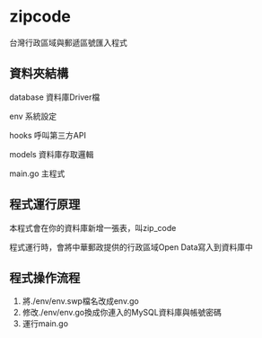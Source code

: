 # zipcode
台灣行政區域與郵遞區號匯入程式

## 資料夾結構
database 資料庫Driver檔

env 系統設定

hooks 呼叫第三方API

models 資料庫存取邏輯

main.go 主程式

## 程式運行原理
本程式會在你的資料庫新增一張表，叫zip_code

程式運行時，會將中華郵政提供的行政區域Open Data寫入到資料庫中

## 程式操作流程
1. 將./env/env.swp檔名改成env.go
2. 修改./env/env.go換成你連入的MySQL資料庫與帳號密碼
3. 運行main.go